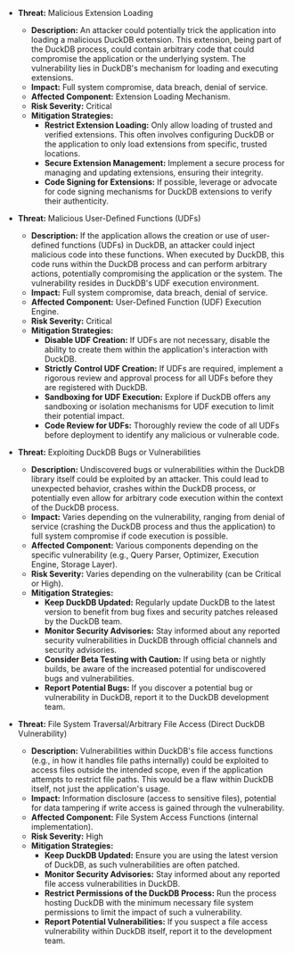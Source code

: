 * **Threat:** Malicious Extension Loading
    * **Description:** An attacker could potentially trick the application into loading a malicious DuckDB extension. This extension, being part of the DuckDB process, could contain arbitrary code that could compromise the application or the underlying system. The vulnerability lies in DuckDB's mechanism for loading and executing extensions.
    * **Impact:** Full system compromise, data breach, denial of service.
    * **Affected Component:** Extension Loading Mechanism.
    * **Risk Severity:** Critical
    * **Mitigation Strategies:**
        * **Restrict Extension Loading:**  Only allow loading of trusted and verified extensions. This often involves configuring DuckDB or the application to only load extensions from specific, trusted locations.
        * **Secure Extension Management:** Implement a secure process for managing and updating extensions, ensuring their integrity.
        * **Code Signing for Extensions:**  If possible, leverage or advocate for code signing mechanisms for DuckDB extensions to verify their authenticity.

* **Threat:** Malicious User-Defined Functions (UDFs)
    * **Description:** If the application allows the creation or use of user-defined functions (UDFs) in DuckDB, an attacker could inject malicious code into these functions. When executed by DuckDB, this code runs within the DuckDB process and can perform arbitrary actions, potentially compromising the application or the system. The vulnerability resides in DuckDB's UDF execution environment.
    * **Impact:** Full system compromise, data breach, denial of service.
    * **Affected Component:** User-Defined Function (UDF) Execution Engine.
    * **Risk Severity:** Critical
    * **Mitigation Strategies:**
        * **Disable UDF Creation:** If UDFs are not necessary, disable the ability to create them within the application's interaction with DuckDB.
        * **Strictly Control UDF Creation:** If UDFs are required, implement a rigorous review and approval process for all UDFs before they are registered with DuckDB.
        * **Sandboxing for UDF Execution:** Explore if DuckDB offers any sandboxing or isolation mechanisms for UDF execution to limit their potential impact.
        * **Code Review for UDFs:** Thoroughly review the code of all UDFs before deployment to identify any malicious or vulnerable code.

* **Threat:** Exploiting DuckDB Bugs or Vulnerabilities
    * **Description:** Undiscovered bugs or vulnerabilities within the DuckDB library itself could be exploited by an attacker. This could lead to unexpected behavior, crashes within the DuckDB process, or potentially even allow for arbitrary code execution within the context of the DuckDB process.
    * **Impact:** Varies depending on the vulnerability, ranging from denial of service (crashing the DuckDB process and thus the application) to full system compromise if code execution is possible.
    * **Affected Component:** Various components depending on the specific vulnerability (e.g., Query Parser, Optimizer, Execution Engine, Storage Layer).
    * **Risk Severity:** Varies depending on the vulnerability (can be Critical or High).
    * **Mitigation Strategies:**
        * **Keep DuckDB Updated:** Regularly update DuckDB to the latest version to benefit from bug fixes and security patches released by the DuckDB team.
        * **Monitor Security Advisories:** Stay informed about any reported security vulnerabilities in DuckDB through official channels and security advisories.
        * **Consider Beta Testing with Caution:** If using beta or nightly builds, be aware of the increased potential for undiscovered bugs and vulnerabilities.
        * **Report Potential Bugs:** If you discover a potential bug or vulnerability in DuckDB, report it to the DuckDB development team.

* **Threat:** File System Traversal/Arbitrary File Access (Direct DuckDB Vulnerability)
    * **Description:**  Vulnerabilities within DuckDB's file access functions (e.g., in how it handles file paths internally) could be exploited to access files outside the intended scope, even if the application attempts to restrict file paths. This would be a flaw within DuckDB itself, not just the application's usage.
    * **Impact:** Information disclosure (access to sensitive files), potential for data tampering if write access is gained through the vulnerability.
    * **Affected Component:** File System Access Functions (internal implementation).
    * **Risk Severity:** High
    * **Mitigation Strategies:**
        * **Keep DuckDB Updated:** Ensure you are using the latest version of DuckDB, as such vulnerabilities are often patched.
        * **Monitor Security Advisories:** Stay informed about any reported file access vulnerabilities in DuckDB.
        * **Restrict Permissions of the DuckDB Process:** Run the process hosting DuckDB with the minimum necessary file system permissions to limit the impact of such a vulnerability.
        * **Report Potential Vulnerabilities:** If you suspect a file access vulnerability within DuckDB itself, report it to the development team.